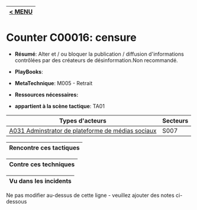 |[< MENU](../README.md)|
|---|
# Counter C00016: censure

* **Résumé**: Alter et / ou bloquer la publication / diffusion d'informations contrôlées par des créateurs de désinformation.Non recommandé.

* **PlayBooks**:

* **MetaTechnique**: M005 - Retrait

* **Ressources nécessaires:**

* **appartient à la scène tactique**: TA01


|Types d'acteurs |Secteurs |
|----------- |------- |
|[A031 Adminstrator de plateforme de médias sociaux](../../generated_pages/actortypes/A031.md) |S007 |



|Rencontre ces tactiques |
|---------------------- |



|Contre ces techniques |
|------------------------- |



|Vu dans les incidents |
|----------------- |


Ne pas modifier au-dessus de cette ligne - veuillez ajouter des notes ci-dessous
